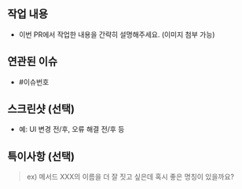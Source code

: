 ## 작업 내용
- 이번 PR에서 작업한 내용을 간략히 설명해주세요. (이미지 첨부 가능)

## 연관된 이슈
- #이슈번호

## 스크린샷 (선택)
- 예: UI 변경 전/후, 오류 해결 전/후 등

## 특이사항 (선택)
> ex) 메서드 XXX의 이름을 더 잘 짓고 싶은데 혹시 좋은 명칭이 있을까요?

